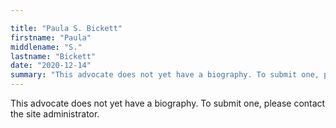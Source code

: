 ```yaml
---

title: "Paula S. Bickett"
firstname: "Paula"
middlename: "S."
lastname: "Bickett"
date: "2020-12-14"
summary: "This advocate does not yet have a biography. To submit one, please contact the site administrator."
---
```

This advocate does not yet have a biography. To submit one, please contact the site administrator.

